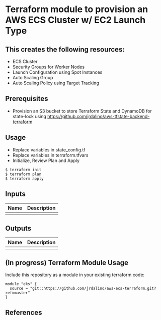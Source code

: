 # Terraform module to provision an AWS ECS Cluster w/ EC2 Launch Type

## This creates the following resources:
- ECS Cluster
- Security Groups for Worker Nodes
- Launch Configuration using Spot Instances
- Auto Scaling Group
- Auto Scaling Policy using Target Tracking

## Prerequisites
- Provision an S3 bucket to store Terraform State and DynamoDB for state-lock using https://github.com/jrdalino/aws-tfstate-backend-terraform

## Usage
- Replace variables in state_config.tf
- Replace variables in terraform.tfvars
- Initialize, Review Plan and Apply
```
$ terraform init
$ terraform plan
$ terraform apply
```

## Inputs
| Name | Description |
|------|-------------|
| | |

## Outputs
| Name | Description |
|------|-------------|
| | |

## (In progress) Terraform Module Usage
Include this repository as a module in your existing terraform code:
```
module "eks" {
  source = "git::https://github.com/jrdalino/aws-ecs-terraform.git?ref=master"
}
```

## References